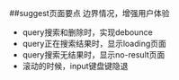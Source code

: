 ##suggest页面要点
边界情况，增强用户体验

+ query搜索和删除时，实现debounce
+ query正在搜索结果时，显示loading页面
+ query搜索无结果时，显示no-result页面
+ 滚动的时候，input键盘键隐退

